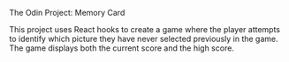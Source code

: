 The Odin Project: Memory Card

This project uses React hooks to create a game where the player attempts to identify which picture they have never selected previously in the game. The game displays both the current score and the high score.
